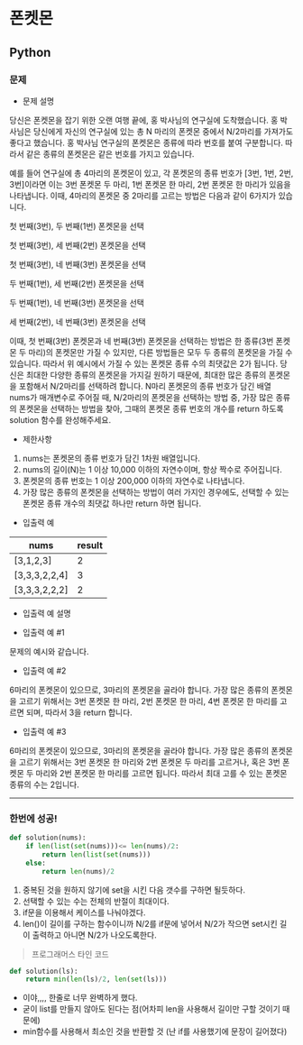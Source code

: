 # 폰켓몬
## Python
### 문제

- 문제 설명

당신은 폰켓몬을 잡기 위한 오랜 여행 끝에, 홍 박사님의 연구실에 도착했습니다. 홍 박사님은 당신에게 자신의 연구실에 있는 총 N 마리의 폰켓몬 중에서 N/2마리를 가져가도 좋다고 했습니다.
홍 박사님 연구실의 폰켓몬은 종류에 따라 번호를 붙여 구분합니다.
 따라서 같은 종류의 폰켓몬은 같은 번호를 가지고 있습니다.
 
예를 들어 연구실에 총 4마리의 폰켓몬이 있고, 각 폰켓몬의 종류 번호가 [3번, 1번, 2번, 3번]이라면 이는 3번 폰켓몬 두 마리, 1번 폰켓몬 한 마리, 2번 폰켓몬 한 마리가 있음을 나타냅니다. 이때, 4마리의 폰켓몬 중 2마리를 고르는 방법은 다음과 같이 6가지가 있습니다.

첫 번째(3번), 두 번째(1번) 폰켓몬을 선택

첫 번째(3번), 세 번째(2번) 폰켓몬을 선택

첫 번째(3번), 네 번째(3번) 폰켓몬을 선택

두 번째(1번), 세 번째(2번) 폰켓몬을 선택

두 번째(1번), 네 번째(3번) 폰켓몬을 선택

세 번째(2번), 네 번째(3번) 폰켓몬을 선택

이때, 첫 번째(3번) 폰켓몬과 네 번째(3번) 폰켓몬을 선택하는 방법은 한 종류(3번 폰켓몬 두 마리)의 폰켓몬만 가질 수 있지만, 다른 방법들은 모두 두 종류의 폰켓몬을 가질 수 있습니다. 따라서 위 예시에서 가질 수 있는 폰켓몬 종류 수의 최댓값은 2가 됩니다.
당신은 최대한 다양한 종류의 폰켓몬을 가지길 원하기 때문에, 최대한 많은 종류의 폰켓몬을 포함해서 N/2마리를 선택하려 합니다. N마리 폰켓몬의 종류 번호가 담긴 배열 nums가 매개변수로 주어질 때, N/2마리의 폰켓몬을 선택하는 방법 중, 가장 많은 종류의 폰켓몬을 선택하는 방법을 찾아, 그때의 폰켓몬 종류 번호의 개수를 return 하도록 solution 함수를 완성해주세요.

- 제한사항

1. nums는 폰켓몬의 종류 번호가 담긴 1차원 배열입니다.
2. nums의 길이(N)는 1 이상 10,000 이하의 자연수이며, 항상 짝수로 주어집니다.
3. 폰켓몬의 종류 번호는 1 이상 200,000 이하의 자연수로 나타냅니다.
4. 가장 많은 종류의 폰켓몬을 선택하는 방법이 여러 가지인 경우에도, 선택할 수 있는 폰켓몬 종류 개수의 최댓값 하나만 return 하면 됩니다.

- 입출력 예

|nums|	result|
|--------|-----|
[3,1,2,3]|	2
[3,3,3,2,2,4]|	3
[3,3,3,2,2,2]|	2

- 입출력 예 설명

- 입출력 예 #1

문제의 예시와 같습니다.

- 입출력 예 #2

6마리의 폰켓몬이 있으므로, 3마리의 폰켓몬을 골라야 합니다.
가장 많은 종류의 폰켓몬을 고르기 위해서는 3번 폰켓몬 한 마리, 2번 폰켓몬 한 마리, 4번 폰켓몬 한 마리를 고르면 되며, 따라서 3을 return 합니다.

- 입출력 예 #3

6마리의 폰켓몬이 있으므로, 3마리의 폰켓몬을 골라야 합니다.
가장 많은 종류의 폰켓몬을 고르기 위해서는 3번 폰켓몬 한 마리와 2번 폰켓몬 두 마리를 고르거나, 혹은 3번 폰켓몬 두 마리와 2번 폰켓몬 한 마리를 고르면 됩니다. 따라서 최대 고를 수 있는 폰켓몬 종류의 수는 2입니다.
___
### 한번에 성공!

```python
def solution(nums):
    if len(list(set(nums)))<= len(nums)/2:
        return len(list(set(nums)))
    else:
        return len(nums)/2
```
1. 중복된 것을 원하지 않기에 set을 시킨 다음 갯수를 구하면 될듯하다.
2. 선택할 수 있는 수는 전체의 반절이 최대이다.
3. if문을 이용해서 케이스를 나눠야겠다.
4. len()이 길이를 구하는 함수이니까 N/2를 if문에 넣어서 N/2가 작으면 set시킨 길이 출력하고 아니면 N/2가 나오도록한다.

> 프로그래머스 타인 코드
```python
def solution(ls):
    return min(len(ls)/2, len(set(ls)))
```
- 이야,,,, 한줄로 너무 완벽하게 했다.
- 굳이 list를 만들지 않아도 된다는 점(어차피 len을 사용해서 길이만 구할 것이기 때문에)
- min함수를 사용해서 최소인 것을 반환할 것 (난 if를 사용했기에 문장이 길어졌다)

